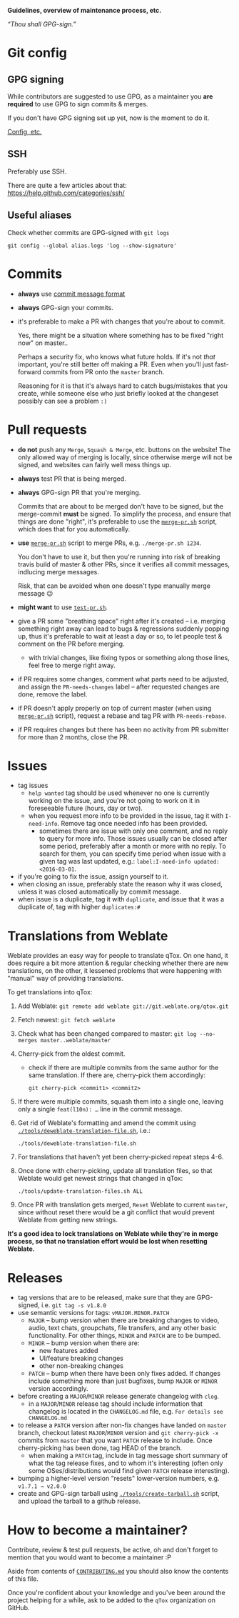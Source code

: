 **Guidelines, overview of maintenance process, etc.**

*“Thou shall GPG-sign.”*

# Git config

## GPG signing

While contributors are suggested to use GPG, as a maintainer you **are
required** to use GPG to sign commits & merges.

If you don't have GPG signing set up yet, now is the moment to do it.

[Config, etc.](/CONTRIBUTING.md#git-config)


## SSH

Preferably use SSH.

There are quite a few articles about that:
https://help.github.com/categories/ssh/

## Useful aliases

Check whether commits are GPG-signed with `git logs`

```
git config --global alias.logs 'log --show-signature'
```

# Commits

- **always** use [commit message format]
- **always** GPG-sign your commits.
- it's preferable to make a PR with changes that you're about to commit.
  
  Yes, there might be a situation where something has to be fixed "right now"
  on master..
  
  Perhaps a security fix, who knows what future holds. If it's not *that*
  important, you're still better off making a PR. Even when you'll just
  fast-forward commits from PR onto the `master` branch.
  
  Reasoning for it is that it's always hard to catch bugs/mistakes that you
  create, while someone else who just briefly looked at the changeset possibly
  can see a problem `:)`

# Pull requests

- **do not** push any `Merge`, `Squash & Merge`, etc. buttons on the website!
  The only allowed way of merging is locally, since otherwise merge will not
  be signed, and websites can fairly well mess things up.
- **always** test PR that is being merged.
- **always** GPG-sign PR that you're merging.
  
  Commits that are about to be merged don't have to be signed, but the
  merge-commit **must** be signed. To simplify the process, and ensure that
  things are done "right", it's preferable to use the [`merge-pr.sh`] script,
  which does that for you automatically.
- **use** [`merge-pr.sh`] script to merge PRs, e.g. `./merge-pr.sh 1234`.
  
  You don't have to use it, but then you're running into risk of breaking
  travis build of master & other PRs, since it verifies all commit messages,
  indlucing merge messages.
  
  Risk, that can be avoided when one doesn't type manually merge message :wink:
- **might want** to use [`test-pr.sh`].
- give a PR some "breathing space" right after it's created – i.e. merging
  something right away can lead to bugs & regressions suddenly popping up, thus
  it's preferable to wait at least a day or so, to let people test & comment on
  the PR before merging.
  - with trivial changes, like fixing typos or something along those lines,
    feel free to merge right away.
- if PR requires some changes, comment what parts need to be adjusted, and
  assign the `PR-needs-changes` label – after requested changes are done,
  remove the label.
- if PR doesn't apply properly on top of current master (when using
  [`merge-pr.sh`] script), request a rebase and tag PR with `PR-needs-rebase`.
- if PR requires changes but there has been no activity from PR submitter for
  more than 2 months, close the PR.


# Issues

- tag issues
  - `help wanted` tag should be used whenever no one is currently working on
    the issue, and you're not going to work on it in foreseeable future (hours,
    day or two).
  - when you request more info to be provided in the issue, tag it with
    `I-need-info`. Remove tag once needed info has been provided.
    - sometimes there are issue with only one comment, and no reply to query
      for more info. Those issues usually can be closed after some period,
      preferably after a month or more with no reply. To search for them, you
      can specify time period when issue with a given tag was last updated,
      e.g.: `label:I-need-info updated:<2016-03-01`.
- if you're going to fix the issue, assign yourself to it.
- when closing an issue, preferably state the reason why it was closed, unless
  it was closed automatically by commit message.
- when issue is a duplicate, tag it with `duplicate`, and issue that it was a
  duplicate of, tag with higher `duplicates:#`


# Translations from Weblate

Weblate provides an easy way for people to translate qTox. On one hand, it does
require a bit more attention & regular checking whether there are new
translations, on the other, it lessened problems that were happening with
"manual" way of providing translations.

To get translations into qTox:

1. Add Weblate: `git remote add weblate git://git.weblate.org/qtox.git`
2. Fetch newest: `git fetch weblate`
3. Check what has been changed compared to master: `git log --no-merges
   master..weblate/master`
4. Cherry-pick from the oldest commit.
   - check if there are multiple commits from the same author for the same
     translation. If there are, cherry-pick them accordingly:
     
     ```
     git cherry-pick <commit1> <commit2>
     ```
     
5. If there were multiple commits, squash them into a single one, leaving only
   a single `feat(l10n): …` line in the commit message.
6. Get rid of Weblate's formatting and amend the commit using
   [`./tools/deweblate-translation-file.sh`], i.e.:
   
   ```
   ./tools/deweblate-translation-file.sh
   ```
   
7. For translations that haven't yet been cherry-picked repeat steps 4-6.
8. Once done with cherry-picking, update all translation files, so that Weblate
   would get newest strings that changed in qTox:
   
   ```
   ./tools/update-translation-files.sh ALL
   ```
   
9. Once PR with translation gets merged, `Reset` Weblate to current `master`,
   since without reset there would be a git conflict that would prevent Weblate
   from getting new strings.
    
**It's a good idea to lock translations on Weblate while they're in merge
process, so that no translation effort would be lost when resetting Weblate.**


# Releases

- tag versions that are to be released, make sure that they are GPG-signed,
  i.e. `git tag -s v1.8.0`
- use semantic versions for tags: `vMAJOR.MINOR.PATCH`
  - `MAJOR` – bump version when there are breaking changes to video, audio,
    text chats, groupchats, file transfers, and any other basic functionality.
    For other things, `MINOR` and `PATCH` are to be bumped.
  - `MINOR` – bump version when there are:
    - new features added
    - UI/feature breaking changes
    - other non-breaking changes
  - `PATCH` – bump when there have been only fixes added. If changes include
    something more than just bugfixes, bump `MAJOR` or `MINOR` version
    accordingly.
- before creating a `MAJOR`/`MINOR` release generate changelog with `clog`.
  - in a `MAJOR`/`MINOR` release tag should include information that changelog
    is located in the `CHANGELOG.md` file, e.g. `For details see CHANGELOG.md`
- to release a `PATCH` version after non-fix changes have landed on `master`
  branch, checkout latest `MAJOR`/`MINOR` version and `git cherry-pick -x`
  commits from `master` that you want `PATCH` release to include. Once
  cherry-picking has been done, tag HEAD of the branch.
  - when making a `PATCH` tag, include in tag message short summary of what the
    tag release fixes, and to whom it's interesting (often only some
    OSes/distributions would find given `PATCH` release interesting).
- bumping a higher-level version "resets" lower-version numbers, e.g.
  `v1.7.1 → v2.0.0`
- create and GPG-sign tarball using [`./tools/create-tarball.sh`] script, and
  upload the tarball to a github release.


# How to become a maintainer?

Contribute, review & test pull requests, be active, oh and don't forget to
mention that you would want to become a maintainer :P

Aside from contents of [`CONTRIBUTING.md`] you should also know the contents of
this file.

Once you're confident about your knowledge and you've been around the project
helping for a while, ask to be added to the `qTox` organization on GitHub.


[commit message format]: /CONTRIBUTING.md#commit-message-format
[`CONTRIBUTING.md`]: /CONTRIBUTING.md
[`merge-pr.sh`]: /merge-pr.sh
[`test-pr.sh`]: /test-pr.sh
[`./tools/deweblate-translation-file.sh`]: /tools/deweblate-translation-file.sh
[`./tools/create-tarball.sh`]: /tools/create-tarball.sh
